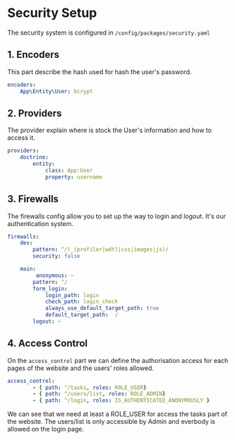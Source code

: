 # Security Setup
The security system is configured in <code>/config/packages/security.yaml</code>
## 1. Encoders
This part describe the hash used for hash the user's password.
```yaml
encoders:
    App\Entity\User: bcrypt
```
## 2. Providers
The provider explain where is stock the User's information and how to access it.
```yaml
providers:
    doctrine:
        entity:
            class: App:User
            property: username
```
## 3. Firewalls
The firewalls config allow you to set up the way to login and logout. It's our authentication system.
```yaml
firewalls:
    dev:
        pattern: ^/(_(profiler|wdt)|css|images|js)/
        security: false

    main:
         anonymous: ~
        pattern: ^/
        form_login:
            login_path: login
            check_path: login_check
            always_use_default_target_path: true
            default_target_path:  /
        logout: ~
```

## 4. Access Control
On the <code>access_control</code> part we can define the authorisation access for each pages of the website and the users' roles allowed.
```yaml
access_control:
        - { path: ^/tasks, roles: ROLE_USER}
        - { path: ^/users/list, roles: ROLE_ADMIN}
        - { path: ^/login, roles: IS_AUTHENTICATED_ANONYMOUSLY }
```
We can see that we need at least a ROLE_USER for access the tasks part of the website.
The users/list is only accessible by Admin and everbody is allowed on the login page.